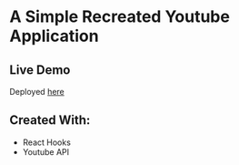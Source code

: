 # A Simple Recreated Youtube Application

## Live Demo
Deployed [here](https://react-ythooks.netlify.app/)

## Created With:
- React Hooks
- Youtube API
